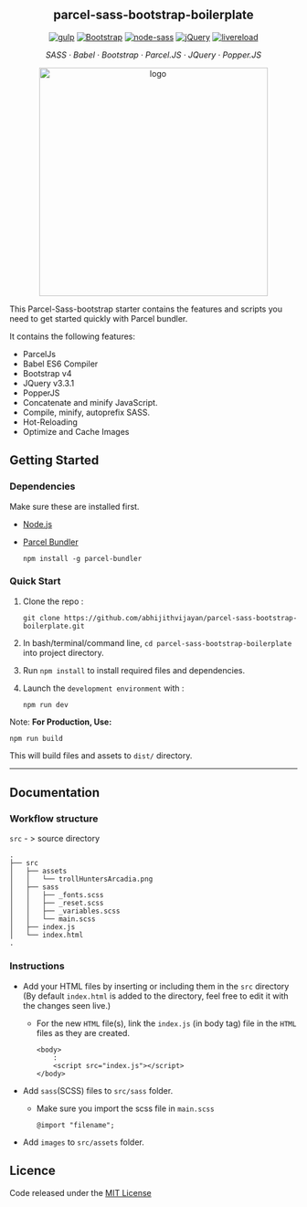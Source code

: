 <h2 align="center">parcel-sass-bootstrap-boilerplate</h2>

<p align="center">
  <a href="https://www.npmjs.com/package/parcel">
    <img alt="gulp" src="https://img.shields.io/badge/parcel-v1.11.0-blue.svg"></a>
  <a href="http://getbootstrap.com/">
    <img alt="Bootstrap" src="https://img.shields.io/badge/Bootstrap-v4.2.1-563d7c.svg"></a>
  <a href="https://www.npmjs.com/package/gulp-sass">
    <img alt="node-sass" src="https://img.shields.io/badge/node--sass-v4.11.0-ff69b4.svg"></a>
  <a href="https://jquery.com/">
    <img alt="jQuery" src="https://img.shields.io/badge/jquery-v3.3.1-ffa200.svg"></a>
  <a href="#">
    <img alt="livereload" src="https://img.shields.io/badge/dev--server-live--reloading-red.svg"></a>
</p>

<p align="center">
  <em>
  SASS
  · Babel
  · Bootstrap
  · Parcel.JS
  · JQuery
  · Popper.JS
  </em>
</p>

<p align="center"><a href="https://parceljs.org/" title="parcel"><img src="https://i.imgur.com/58zAjXl.png" alt="logo" width="400" /></a></p>

This Parcel-Sass-bootstrap starter contains the features and scripts you need to get started quickly with Parcel bundler.

It contains the following features:

- ParcelJs
- Babel ES6 Compiler
- Bootstrap v4
- JQuery v3.3.1
- PopperJS
- Concatenate and minify JavaScript.
- Compile, minify, autoprefix SASS.
- Hot-Reloading
- Optimize and Cache Images

## Getting Started

### Dependencies

Make sure these are installed first.

- [Node.js](http://nodejs.org)
- [Parcel Bundler](https://parceljs.org/)

     `npm install -g parcel-bundler`

### Quick Start

1. Clone the repo :
    
      `git clone https://github.com/abhijithvijayan/parcel-sass-bootstrap-boilerplate.git
     `
2. In bash/terminal/command line, `cd parcel-sass-bootstrap-boilerplate` into project directory.
3. Run `npm install` to install required files and dependencies.
4. Launch the `development environment` with :

    `
    npm run dev
    `

Note: **For Production, Use:**

```
npm run build
```
This will build files and assets to `dist/` directory.

<hr />

## Documentation

### Workflow structure

`src` - > source directory

```
.
├── src
│   ├── assets
│   │   └── trollHuntersArcadia.png
│   ├── sass
│   │   ├── _fonts.scss
│   │   ├── _reset.scss
│   │   ├── _variables.scss
│   │   └── main.scss
│   ├── index.js
│   └── index.html
.
```

### Instructions

- Add your HTML files by inserting or including them in the `src` directory (By default `index.html` is added to the directory, feel free to edit it with the changes seen live.)
  - For the new `HTML` file(s), link the `index.js` (in body tag) file in the `HTML` files as they are created.
      ```
      <body>
          : 
          <script src="index.js"></script>
      </body>
      ```

- Add `sass`(SCSS) files to `src/sass` folder.

    - Make sure you import the scss file in `main.scss`
      ```
      @import "filename";
      ```

- Add `images` to `src/assets` folder.

## Licence

Code released under the [MIT License](LICENSE)
